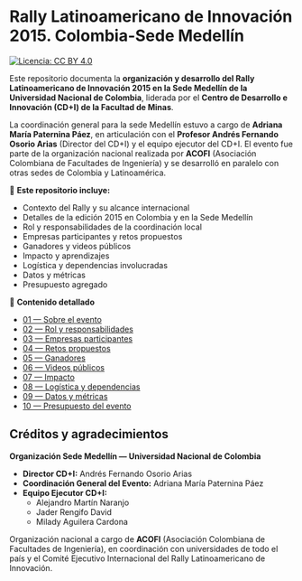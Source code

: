 # Rally Latinoamericano de Innovación 2015. Colombia-Sede Medellín

[![Licencia: CC BY 4.0](https://img.shields.io/badge/Licencia-CC%20BY%204.0-lightgrey.svg)](http://creativecommons.org/licenses/by/4.0/)

Este repositorio documenta la **organización y desarrollo del Rally Latinoamericano de Innovación 2015 en la Sede Medellín de la Universidad Nacional de Colombia**, liderada por el **Centro de Desarrollo e Innovación (CD+I) de la Facultad de Minas**.

La coordinación general para la sede Medellín estuvo a cargo de **Adriana María Paternina Páez**, en articulación con el **Profesor Andrés Fernando Osorio Arias** (Director del CD+I) y el equipo ejecutor del CD+I. El evento fue parte de la organización nacional realizada por **ACOFI** (Asociación Colombiana de Facultades de Ingeniería) y se desarrolló en paralelo con otras sedes de Colombia y Latinoamérica.

📌 **Este repositorio incluye:**
- Contexto del Rally y su alcance internacional
- Detalles de la edición 2015 en Colombia y en la Sede Medellín
- Rol y responsabilidades de la coordinación local
- Empresas participantes y retos propuestos
- Ganadores y videos públicos
- Impacto y aprendizajes
- Logística y dependencias involucradas
- Datos y métricas
- Presupuesto agregado

📂 **Contenido detallado**
- [01 — Sobre el evento](01_Sobre_El_Evento.md)  
- [02 — Rol y responsabilidades](02_Rol_y_Responsabilidades.md)  
- [03 — Empresas participantes](03_Empresas_Participantes.md)  
- [04 — Retos propuestos](04_Retos_Propuestos.md)  
- [05 — Ganadores](05_Ganadores.md)  
- [06 — Videos públicos](06_Videos_Publicos.md)  
- [07 — Impacto](07_Impacto.md)  
- [08 — Logística y dependencias](08_Logistica_y_Dependencias.md)  
- [09 — Datos y métricas](09_Datos_y_Metricas.md)  
- [10 — Presupuesto del evento](10_Presupuesto_Evento.md)  

## Créditos y agradecimientos

**Organización Sede Medellín — Universidad Nacional de Colombia**  
- **Director CD+I:** Andrés Fernando Osorio Arias  
- **Coordinación General del Evento:** Adriana María Paternina Páez  
- **Equipo Ejecutor CD+I:**  
  - Alejandro Martín Naranjo  
  - Jader Rengifo David  
  - Milady Aguilera Cardona  

Organización nacional a cargo de **ACOFI** (Asociación Colombiana de Facultades de Ingeniería), en coordinación con universidades de todo el país y el Comité Ejecutivo Internacional del Rally Latinoamericano de Innovación.
